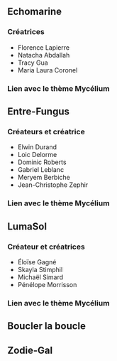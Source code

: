 
## Echomarine 
### Créatrices
- Florence Lapierre
- Natacha Abdallah
- Tracy Gua
- Maria Laura Coronel

### Lien avec le thème Mycélium ###

## Entre-Fungus ##
### Créateurs et créatrice ###
- Elwin Durand
- Loic Delorme
- Dominic Roberts
- Gabriel Leblanc
- Meryem Berbiche
- Jean-Christophe Zephir

### Lien avec le thème Mycélium ###

## LumaSol ##
### Créateur et créatrices ###
- Éloïse Gagné
- Skayla Stimphil
- Michaël Simard
- Pénélope Morrisson

### Lien avec le thème Mycélium ###
## Boucler la boucle ##
## Zodie-Gal ##

